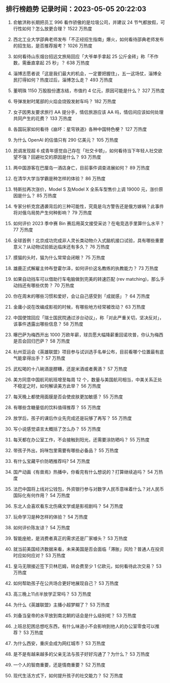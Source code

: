 
## 排行榜趋势 记录时间：2023-05-05 20:22:03
  
  1. 俞敏洪称长期把员工 996 看作骄傲的是垃圾公司，并建议 24 节气都放假，可行性如何？怎么放更合理？ 1522 万热度
    
  2. 西北工业大学邵典老师发布「不正经招生指南」爆火，如何看待邵典老师发布的招生贴，是否推荐报考？ 1026 万热度
    
  3. 如何看待山东烟台招远文旅局回应「大爷单手拿起 25 公斤金砖」称「不作数，需垂直拿起 25 秒」？ 638 万热度
    
  4. 淄博志愿者说「这是我们最大的机会，一定要把握住」，五一这场仗，淄博全民打得如何？热度过后，淄博怎么走？ 493 万热度
    
  5. 董明珠 1150 万股股份遭冻结，市值约 4 亿元，原因可能是什么？ 327 万热度
    
  6. 导弹发射时尾部的火焰会烧毁发射车吗？ 182 万热度
    
  7. 女子因男友要求旅行 AA 提分手，情侣旅游应该 AA 吗，情侣间应该如何处理共同产生的花费？ 133 万热度
    
  8. 各国玩家如何看待《崩坏：星穹铁道》各种中国特色梗？ 127 万热度
    
  9. 为什么 OpenAI 的估值只有 290 亿美元？ 105 万热度
    
  10. 民调发现超 6 成青年感觉自己存在「社交卡顿」，如何看待当下年轻人社交欲望不强？回避社交的原因是什么？ 93 万热度
    
  11. 两中国游客在巴厘岛一酒店身亡，目前事件调查进展如何？ 89 万热度
    
  12. 在清华大学当学霸是种怎样的体验？ 86 万热度
    
  13. 特斯拉再次涨价，Model S 及Model X 全系车型售价上调 19000 元，涨价原因是什么？ 85 万热度
    
  14. 专家分析克宫遇袭背后的三种可能性，究竟是乌方警告还是俄方嫁祸？此事件将对俄乌局势产生何种影响？ 79 万热度
    
  15. 如何评价 2023 季中赛 Bin 赛后用英文接受采访？在电竞选手里算什么水平？ 77 万热度
    
  16. 全球首例！北京成功完成非人灵长类动物介入式脑机接口试验，具有哪些重要意义？从动物试验抵达临床还有多久？ 76 万热度
    
  17. 摸猫的头时，猫为什么常常会闭眼？ 75 万热度
    
  18. 雄鹿正式解雇主帅布登霍尔泽，如何评价这名教练的执教能力？ 73 万热度
    
  19. 如果自动挡车可以借助行车电脑做到完美的转速匹配 (rev matching)，那么手动挡还有哪些优势？ 70 万热度
    
  20. 你在周末的哪些习惯和爱好，会让自己感受到「成就感」？ 64 万热度
    
  21. 金庸小说在改编成影视的时候，有哪些地方经常被改动？ 63 万热度
    
  22. 中国使馆回应「瑞士国民院通过涉台动议」，称「对此严重关切，坚决反对」，该事件透露出哪些信息？ 58 万热度
    
  23. 曝巴萨为梅西开出 1000 万欧年薪，球员愿大幅降薪重回诺坎普，你认为梅西是否会回归巴萨？ 58 万热度
    
  24. 杭州亚运会《英雄联盟》项目参与试训选手名单公布，目前看哪个位置最有底气能拿得出手？ 57 万热度
    
  25. 武松喝的十八碗酒是醪糟，还是米酒或者黄酒？ 57 万热度
    
  26. 美方同意中国航司航班增至每周 12 个，数量与美国航司相当，中美关系正处不稳定之时，如何解读美方此举？ 56 万热度
    
  27. 每天晚上都使用面膜是否会使皮肤更加敏感？ 55 万热度
    
  28. 有哪些含糖量低的饮料值得推荐？ 55 万热度
    
  29. 放学后，孩子的课后作业先完成还是玩够了再写？ 55 万热度
    
  30. 写小说感觉语言太概括了怎么办？ 55 万热度
    
  31. 每天都在办公室工作，不会接触到阳光，还需要涂防晒吗？ 55 万热度
    
  32. 带孩子外出，妈咪包里需要有哪些必备品？ 55 万热度
    
  33. 有什么宝藏平价防晒推荐吗? 54 万热度
    
  34. 国产动画《有兽焉》热播中，你看完有什么想说的？打算继续追吗？ 54 万热度
    
  35. 法巴中国将上线对公钱包，外资银行参与对数字人民币意味着什么？对人民币国际化有何作用？ 54 万热度
    
  36. 东北人会喜欢看东北伤痛文学或是影视剧吗？ 54 万热度
    
  37. 玩命学习是种怎样的体验？ 54 万热度
    
  38. 如何评价陈友谅？ 54 万热度
    
  39. 智能座舱，是消费者真正的需求还是厂家噱头？ 53 万热度
    
  40. 就当前美国经济数据来看，未来美国是否会面临「滞胀」风险？普通人在投资时应如何应对？ 53 万热度
    
  41. 皇马无限接近签下贝林厄姆，转会费至少 1 亿欧元，如何看待此次交易？ 53 万热度
    
  42. 如何帮助孩子在公共场合更好地展现自己？ 53 万热度
    
  43. 高三晚上11点半放学正常吗？ 53 万热度
    
  44. 为什么《英雄联盟》主播小超梦糊了？ 53 万热度
    
  45. 刘备当皇帝的水平放到南北朝的话会是什么级别呢？ 53 万热度
    
  46. 上班总犯困总想吃东西，有什么味道小不会影响到他人的办公室零食可以推荐？ 53 万热度
    
  47. 为什么西安，重庆会成为网红城市？ 53 万热度
    
  48. 是不是有越来越多的父亲无法与孩子好好沟通了？为什么？ 53 万热度
    
  49. 一个人的智商重要，还是情商重要？ 52 万热度
    
  50. 现代生活方式下，如何提升孩子的社交能力？ 52 万热度
    